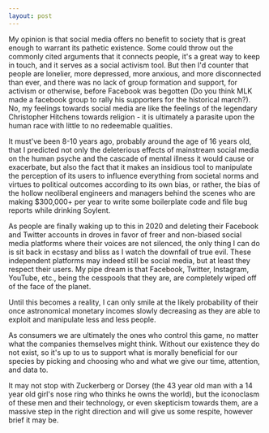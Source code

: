 ```yaml
---
layout: post
---
```


My opinion is that social media offers no benefit to society that is great enough to warrant its pathetic existence.  Some could throw out the commonly cited arguments that it connects people, it's a great way to keep in touch, and it serves as a social activism tool.  But then I'd counter that people are lonelier, more depressed, more anxious, and more disconnected than ever, and there was no lack of group formation and support, for activism or otherwise, before Facebook was begotten (Do you think MLK made a facebook group to rally his supporters for the historical march?).  No, my feelings towards social media are like the feelings of the legendary Christopher Hitchens towards religion - it is ultimately a parasite upon the human race with little to no redeemable qualities.

It must've been 8-10 years ago, probably around the age of 16 years old, that I predicted not only the deleterious effects of mainstream social media on the human psyche and the cascade of mental illness it would cause or exacerbate, but also the fact that it makes an insidious tool to manipulate the perception of its users to influence everything from societal norms and virtues to political outcomes according to its own bias, or rather, the bias of the hollow neoliberal engineers and managers behind the scenes who are making $300,000+ per year to write some boilerplate code and file bug reports while drinking Soylent.

As people are finally waking up to this in 2020 and deleting their Facebook and Twitter accounts in droves in favor of freer and non-biased social media platforms where their voices are not silenced, the only thing I can do is sit back in ecstasy and bliss as I watch the downfall of true evil.  These independent platforms may indeed still be social media, but at least they respect their users. My pipe dream is that Facebook, Twitter, Instagram, YouTube, etc., being the cesspools that they are, are completely wiped off of the face of the planet.

Until this becomes a reality, I can only smile at the likely probability of their once astronomical monetary incomes slowly decreasing as they are able to exploit and manipulate less and less people.

As consumers we are ultimately the ones who control this game, no matter what the companies themselves might think. Without our existence they do not exist, so it's up to us to support what is morally beneficial for our species by picking and choosing who and what we give our time, attention, and data to.

It may not stop with Zuckerberg or Dorsey (the 43 year old man with a 14 year old girl's nose ring who thinks he owns the world), but the iconoclasm of these men and their technology, or even skepticism towards them, are a massive step in the right direction and will give us some respite, however brief it may be.
